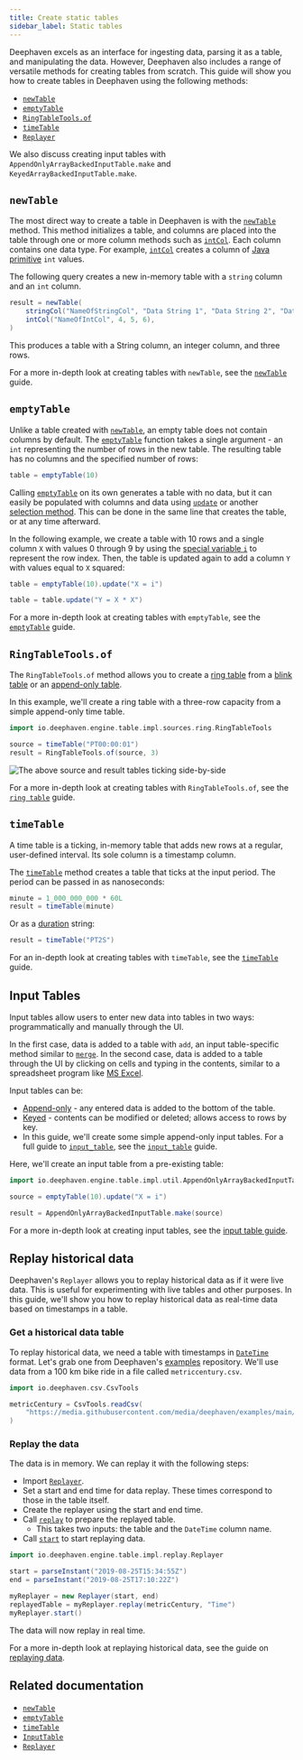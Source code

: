 ```yaml
---
title: Create static tables
sidebar_label: Static tables
---
```


Deephaven excels as an interface for ingesting data, parsing it as a table, and manipulating the data. However, Deephaven also includes a range of versatile methods for creating tables from scratch. This guide will show you how to create tables in Deephaven using the following methods:

- [`newTable`](#newtable)
- [`emptyTable`](#emptytable)
- [`RingTableTools.of`](#ringtabletoolsof)
- [`timeTable`](#timetable)
- [`Replayer`](#replay-historical-data)

We also discuss creating input tables with `AppendOnlyArrayBackedInputTable.make` and `KeyedArrayBackedInputTable.make`.

## `newTable`

The most direct way to create a table in Deephaven is with the [`newTable`](../reference/table-operations/create/newTable.md) method. This method initializes a table, and columns are placed into the table through one or more column methods such as [`intCol`](../reference/table-operations/create/intCol.md). Each column contains one data type. For example, [`intCol`](../reference/table-operations/create/intCol.md) creates a column of [Java primitive](https://docs.oracle.com/javase/tutorial/java/nutsandbolts/datatypes.html) `int` values.

The following query creates a new in-memory table with a `string` column and an `int` column.

```groovy
result = newTable(
    stringCol("NameOfStringCol", "Data String 1", "Data String 2", "Data String 3"),
    intCol("NameOfIntCol", 4, 5, 6),
)
```

This produces a table with a String column, an integer column, and three rows.

For a more in-depth look at creating tables with `newTable`, see the [`newTable`](./new-and-empty-table.md#newtable) guide.

## `emptyTable`

Unlike a table created with [`newTable`](../reference/table-operations/create/newTable.md), an empty table does not contain columns by default. The [`emptyTable`](../reference/table-operations/create/emptyTable.md) function takes a single argument - an `int` representing the number of rows in the new table. The resulting table has no columns and the specified number of rows:

```groovy order=table
table = emptyTable(10)
```

Calling [`emptyTable`](../reference/table-operations/create/emptyTable.md) on its own generates a table with no data, but it can easily be populated with columns and data using [`update`](../reference/table-operations/select/update.md) or another [selection method](./use-select-view-update.md). This can be done in the same line that creates the table, or at any time afterward.

In the following example, we create a table with 10 rows and a single column `X` with values 0 through 9 by using the [special variable `i`](../reference/query-language/variables/special-variables.md) to represent the row index. Then, the table is updated again to add a column `Y` with values equal to `X` squared:

```groovy order=table
table = emptyTable(10).update("X = i")

table = table.update("Y = X * X")
```

For a more in-depth look at creating tables with `emptyTable`, see the [`emptyTable`](./new-and-empty-table.md#emptytable) guide.

## `RingTableTools.of`

The `RingTableTools.of` method allows you to create a [ring table](../conceptual/table-types.md#specialization-4-ring) from a [blink table](../conceptual/table-types.md#specialization-3-blink) or an [append-only table](../conceptual/table-types.md#specialization-1-append-only).

In this example, we'll create a ring table with a three-row capacity from a simple append-only time table.

```groovy ticking-table order=null
import io.deephaven.engine.table.impl.sources.ring.RingTableTools

source = timeTable("PT00:00:01")
result = RingTableTools.of(source, 3)
```

![The above `source` and `result` tables ticking side-by-side](../assets/how-to/ring-table-1.gif)

For a more in-depth look at creating tables with `RingTableTools.of`, see the [`ring table`](./ring-table.md) guide.

## `timeTable`

A time table is a ticking, in-memory table that adds new rows at a regular, user-defined interval. Its sole column is a timestamp column.

The [`timeTable`](../reference/table-operations/create/timeTable.md) method creates a table that ticks at the input period. The period can be passed in as nanoseconds:

```groovy ticking-table order=null
minute = 1_000_000_000 * 60L
result = timeTable(minute)
```

Or as a [duration](../reference/query-language/types/durations.md) string:

```groovy ticking-table order=null
result = timeTable("PT2S")
```

<LoopedVideo src='../assets/tutorials/timetable.mp4' />

For an in-depth look at creating tables with `timeTable`, see the [`timeTable`](./time-table.md) guide.

## Input Tables

Input tables allow users to enter new data into tables in two ways: programmatically and manually through the UI.

In the first case, data is added to a table with `add`, an input table-specific method similar to [`merge`](/core/docs/reference/table-operations/merge/merge). In the second case, data is added to a table through the UI by clicking on cells and typing in the contents, similar to a spreadsheet program like [MS Excel](https://www.microsoft.com/en-us/microsoft-365/excel).

Input tables can be:

- [Append-only](../conceptual/table-types.md#specialization-1-append-only) - any entered data is added to the bottom of the table.
- [Keyed](#create-a-keyed-input-table) - contents can be modified or deleted; allows access to rows by key.
- In this guide, we'll create some simple append-only input tables. For a full guide to [`input_table`](../reference/table-operations/create/InputTable.md), see the [`input_table`](./input-tables.md) guide.

Here, we'll create an input table from a pre-existing table:

```groovy test-set-1 order=source,result
import io.deephaven.engine.table.impl.util.AppendOnlyArrayBackedInputTable

source = emptyTable(10).update("X = i")

result = AppendOnlyArrayBackedInputTable.make(source)
```

For a more in-depth look at creating input tables, see the [input table guide](./input-tables.md).

## Replay historical data

Deephaven's `Replayer` allows you to replay historical data as if it were live data. This is useful for experimenting with live tables and other purposes. In this guide, we'll show you how to replay historical data as real-time data based on timestamps in a table.

### Get a historical data table

To replay historical data, we need a table with timestamps in [`DateTime`](../reference/query-language/types/date-time.md) format. Let's grab one from Deephaven's [examples](https://github.com/deephaven/examples/) repository. We'll use data from a 100 km bike ride in a file called `metriccentury.csv`.

```groovy test-set=1 order=null
import io.deephaven.csv.CsvTools

metricCentury = CsvTools.readCsv(
    "https://media.githubusercontent.com/media/deephaven/examples/main/MetricCentury/csv/metriccentury.csv"
)
```

### Replay the data

The data is in memory. We can replay it with the following steps:

- Import [`Replayer`](../reference/table-operations/create/Replayer.md).
- Set a start and end time for data replay. These times correspond to those in the table itself.
- Create the replayer using the start and end time.
- Call [`replay`](../reference/table-operations/create/Replayer.md#methods) to prepare the replayed table.
  - This takes two inputs: the table and the `DateTime` column name.
- Call [`start`](../reference/table-operations/create/Replayer.md#methods) to start replaying data.

```groovy test-set=1 order=null ticking-table
import io.deephaven.engine.table.impl.replay.Replayer

start = parseInstant("2019-08-25T15:34:55Z")
end = parseInstant("2019-08-25T17:10:22Z")

myReplayer = new Replayer(start, end)
replayedTable = myReplayer.replay(metricCentury, "Time")
myReplayer.start()
```

The data will now replay in real time.

For a more in-depth look at replaying historical data, see the guide on [replaying data](./replay-data.md).

## Related documentation

- [`newTable`](../reference/table-operations/create/newTable.md)
- [`emptyTable`](../reference/table-operations/create/emptyTable.md)
- [`timeTable`](../reference/table-operations/create/timeTable.md)
- [`InputTable`](../reference/table-operations/create/InputTable.md)
- [`Replayer`](../reference/table-operations/create/Replayer.md)

